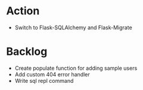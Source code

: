 Action
=======================
* Switch to Flask-SQLAlchemy and Flask-Migrate

Backlog
=======================
* Create populate function for adding sample users
* Add custom 404 error handler
* Write sql repl command
